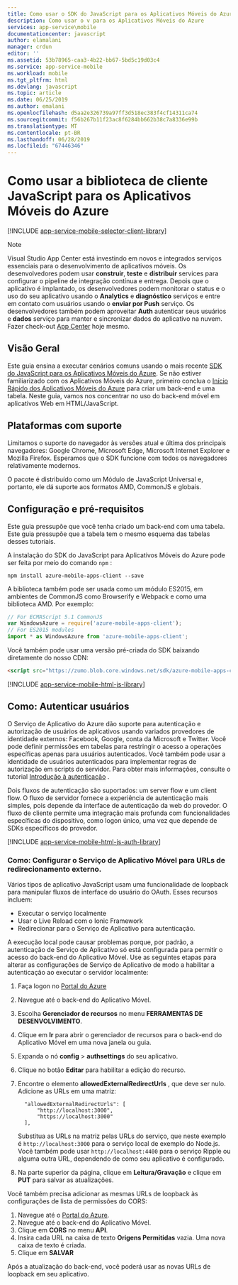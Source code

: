 ```yaml
---
title: Como usar o SDK do JavaScript para os Aplicativos Móveis do Azure
description: Como usar o v para os Aplicativos Móveis do Azure
services: app-service\mobile
documentationcenter: javascript
author: elamalani
manager: crdun
editor: ''
ms.assetid: 53b78965-caa3-4b22-bb67-5bd5c19d03c4
ms.service: app-service-mobile
ms.workload: mobile
ms.tgt_pltfrm: html
ms.devlang: javascript
ms.topic: article
ms.date: 06/25/2019
ms.author: emalani
ms.openlocfilehash: d5aa2e326739a97ff3d518ec383f4cf14311ca74
ms.sourcegitcommit: f56b267b11f23ac8f6284bb662b38c7a8336e99b
ms.translationtype: MT
ms.contentlocale: pt-BR
ms.lasthandoff: 06/28/2019
ms.locfileid: "67446346"
---
```

# <a name="how-to-use-the-javascript-client-library-for-azure-mobile-apps"></a>Como usar a biblioteca de cliente JavaScript para os Aplicativos Móveis do Azure
[!INCLUDE [app-service-mobile-selector-client-library](../../includes/app-service-mobile-selector-client-library.md)]

> [!NOTE]
> Visual Studio App Center está investindo em novos e integrados serviços essenciais para o desenvolvimento de aplicativos móveis. Os desenvolvedores podem usar **construir**, **teste** e **distribuir** services para configurar o pipeline de integração contínua e entrega. Depois que o aplicativo é implantado, os desenvolvedores podem monitorar o status e o uso do seu aplicativo usando o **Analytics** e **diagnóstico** serviços e entre em contato com usuários usando o **enviar por Push** serviço. Os desenvolvedores também podem aproveitar **Auth** autenticar seus usuários e **dados** serviço para manter e sincronizar dados do aplicativo na nuvem. Fazer check-out [App Center](https://appcenter.ms/?utm_source=zumo&utm_campaign=app-service-mobile-html-how-to-use-client-library) hoje mesmo.
>

## <a name="overview"></a>Visão Geral
Este guia ensina a executar cenários comuns usando o mais recente [SDK do JavaScript para os Aplicativos Móveis do Azure]. Se não estiver familiarizado com os Aplicativos Móveis do Azure, primeiro conclua o [Início Rápido dos Aplicativos Móveis do Azure] para criar um back-end e uma tabela. Neste guia, vamos nos concentrar no uso do back-end móvel em aplicativos Web em HTML/JavaScript.

## <a name="supported-platforms"></a>Plataformas com suporte
Limitamos o suporte do navegador às versões atual e última dos principais navegadores:  Google Chrome, Microsoft Edge, Microsoft Internet Explorer e Mozilla Firefox.  Esperamos que o SDK funcione com todos os navegadores relativamente modernos.

O pacote é distribuído como um Módulo de JavaScript Universal e, portanto, ele dá suporte aos formatos AMD, CommonJS e globais.

## <a name="Setup"></a>Configuração e pré-requisitos
Este guia pressupõe que você tenha criado um back-end com uma tabela. Este guia pressupõe que a tabela tem o mesmo esquema das tabelas desses tutoriais.

A instalação do SDK do JavaScript para Aplicativos Móveis do Azure pode ser feita por meio do comando `npm` :

```
npm install azure-mobile-apps-client --save
```

A biblioteca também pode ser usada como um módulo ES2015, em ambientes de CommonJS como Browserify e Webpack e como uma biblioteca AMD.  Por exemplo:

```javascript
// For ECMAScript 5.1 CommonJS
var WindowsAzure = require('azure-mobile-apps-client');
// For ES2015 modules
import * as WindowsAzure from 'azure-mobile-apps-client';
```

Você também pode usar uma versão pré-criada do SDK baixando diretamente do nosso CDN:

```html
<script src="https://zumo.blob.core.windows.net/sdk/azure-mobile-apps-client.min.js"></script>
```

[!INCLUDE [app-service-mobile-html-js-library](../../includes/app-service-mobile-html-js-library.md)]

## <a name="auth"></a>Como: Autenticar usuários
O Serviço de Aplicativo do Azure dão suporte para autenticação e autorização de usuários de aplicativos usando variados provedores de identidade externos: Facebook, Google, conta da Microsoft e Twitter. Você pode definir permissões em tabelas para restringir o acesso a operações específicas apenas para usuários autenticados. Você também pode usar a identidade de usuários autenticados para implementar regras de autorização em scripts do servidor. Para obter mais informações, consulte o tutorial [Introdução à autenticação] .

Dois fluxos de autenticação são suportados: um server flow e um client flow.  O fluxo de servidor fornece a experiência de autenticação mais simples, pois depende da interface de autenticação da web do provedor. O fluxo de cliente permite uma integração mais profunda com funcionalidades específicas do dispositivo, como logon único, uma vez que depende de SDKs específicos do provedor.

[!INCLUDE [app-service-mobile-html-js-auth-library](../../includes/app-service-mobile-html-js-auth-library.md)]

### <a name="configure-external-redirect-urls"></a>Como: Configurar o Serviço de Aplicativo Móvel para URLs de redirecionamento externo.
Vários tipos de aplicativo JavaScript usam uma funcionalidade de loopback para manipular fluxos de interface do usuário do OAuth.  Esses recursos incluem:

* Executar o serviço localmente
* Usar o Live Reload com o Ionic Framework
* Redirecionar para o Serviço de Aplicativo para autenticação.

A execução local pode causar problemas porque, por padrão, a autenticação de Serviço de Aplicativo só está configurada para permitir o acesso do back-end do Aplicativo Móvel. Use as seguintes etapas para alterar as configurações de Serviço de Aplicativo de modo a habilitar a autenticação ao executar o servidor localmente:

1. Faça logon no [Portal do Azure]
2. Navegue até o back-end do Aplicativo Móvel.
3. Escolha **Gerenciador de recursos** no menu **FERRAMENTAS DE DESENVOLVIMENTO**.
4. Clique em **Ir** para abrir o gerenciador de recursos para o back-end do Aplicativo Móvel em uma nova janela ou guia.
5. Expanda o nó **config** > **authsettings** do seu aplicativo.
6. Clique no botão **Editar** para habilitar a edição do recurso.
7. Encontre o elemento **allowedExternalRedirectUrls** , que deve ser nulo. Adicione as URLs em uma matriz:

         "allowedExternalRedirectUrls": [
             "http://localhost:3000",
             "https://localhost:3000"
         ],

    Substitua as URLs na matriz pelas URLs do serviço, que neste exemplo é `http://localhost:3000` para o serviço local de exemplo do Node.js. Você também pode usar `http://localhost:4400` para o serviço Ripple ou alguma outra URL, dependendo de como seu aplicativo é configurado.
8. Na parte superior da página, clique em **Leitura/Gravação** e clique em **PUT** para salvar as atualizações.

Você também precisa adicionar as mesmas URLs de loopback às configurações de lista de permissões do CORS:

1. Navegue até o [Portal do Azure].
2. Navegue até o back-end do Aplicativo Móvel.
3. Clique em **CORS** no menu **API**.
4. Insira cada URL na caixa de texto **Origens Permitidas** vazia.  Uma nova caixa de texto é criada.
5. Clique em **SALVAR**

Após a atualização do back-end, você poderá usar as novas URLs de loopback em seu aplicativo.

<!-- URLs. -->
[Início Rápido dos Aplicativos Móveis do Azure]: app-service-mobile-cordova-get-started.md
[Introdução à autenticação]: app-service-mobile-cordova-get-started-users.md
[Add authentication to your app]: app-service-mobile-cordova-get-started-users.md

[Portal do Azure]: https://portal.azure.com/
[SDK do JavaScript para os Aplicativos Móveis do Azure]: https://www.npmjs.com/package/azure-mobile-apps-client
[Query object documentation]: https://msdn.microsoft.com/library/azure/jj613353.aspx
